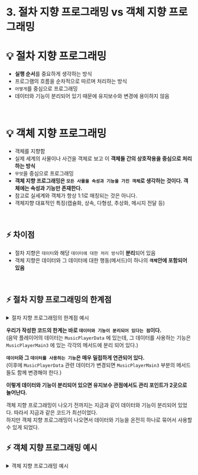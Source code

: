 # 3. 절차 지향 프로그래밍 vs 객체 지향 프로그래밍# 💡 절차 지향 프로그래밍- **실행 순서**를 중요하게 생각하는 방식- 프로그램의 흐름을 순차적으로 따르며 처리하는 방식- `어떻게`를 중심으로 프로그래밍- 데이터와 기능이 분리되어 있기 때문에 유지보수와 변경에 용이하지 않음<br/># 💡 객체 지향 프로그래밍- 객체를 지향함- 실제 세계의 사물이나 사건을 객체로 보고 이 **객체들 간의 상호작용을 중심으로 처리하는 방식**- `무엇`을 중심으로 프로그래밍- **객체 지향 프로그래밍은 `모든 사물을 속성과 기능을 가진 객체`로 생각하는 것이다. 객체에는 속성과 기능만 존재한다.**- 참고로 실세계와 객체가 항상 1:1로 매칭되는 것은 아니다.- 객체지향 대표적인 특징(캡슐화, 상속, 다형성, 추상화, 메시지 전달 등)<br/>## ⚡️ 차이점- 절차 지향은 `데이터`와 해당 `데이터에 대한 처리 방식`이 **분리**되어 있음- 객체 지향은 데이터와 그 데이터에 대한 행동(메서드)이 하나의 **`객체`안에 포함되어 있음**<br/>## ⚡️ 절차 지향 프로그래밍의 한계점<details><summary>절차 지향 프로그래밍의 한계점 예시</summary>```javapackage oop1;public class MusicPlayerData {    int volume = 0;    boolean isOn = false;}``````javapackage oop1;public class MusicPlayerMain3 {    public static void main(String[] args) {        MusicPlayerData data = new MusicPlayerData();        //음악 플레이어 켜기        on(data);        //볼륨 증가        volumeUp(data);        //볼륨 증가        volumeUp(data);        //볼륨 감소        volumeDown(data);        //음악 플레이어 상태        showStatus(data);        //음악 플레이어 끄기        off(data);    }    static void on(MusicPlayerData data) {        data.isOn = true;        System.out.println("음악 플레이어를 시작합니다");    }    static void off(MusicPlayerData data) {        data.isOn = false;        System.out.println("음악 플레이어를 종료합니다");    }    static void volumeUp(MusicPlayerData data) {        data.volume++;        System.out.println("음악 플레이어 볼륨:" + data.volume);    }    static void volumeDown(MusicPlayerData data) {        data.volume--;        System.out.println("음악 플레이어 볼륨:" + data.volume);    }    static void showStatus(MusicPlayerData data) {        System.out.println("음악 플레이어 상태 확인");        if (data.isOn) {            System.out.println("음악 플레이어 ON, 볼륨:" + data.volume);        } else {            System.out.println("음악 플레이어 OFF");        }    }}```</details>**우리가 작성한 코드의 한계는 바로 `데이터와 기능이 분리되어 있다는 점`이다.**   (음악 플레이어의 데이터는 `MusicPlayerData` 에 있는데, 그 데이터를 사용하는 기능은 `MusicPlayerMain3` 에 있는 각각의 메서드에 분리 되어 있다.)**`데이터`와 그 `데이터를 사용하는 기능`은 매우 밀접하게 연관되어 있다.**  (이후에 `MusicPlayerData` 관련 데이터가 변경되면 `MusicPlayerMain3` 부분의 메서드들도 함께 변경해야 한다.)**이렇게 데이터와 기능이 분리되어 있으면 유지보수 관점에서도 관리 포인트가 2곳으로 늘어난다.**객체 지향 프로그래밍이 나오기 전까지는 지금과 같이 데이터와 기능이 분리되어 있었다. 따라서 지금과 같은 코드가 최선이었다.  하지만 객체 지향 프로그래밍이 나오면서 데이터와 기능을 온전히 하나로 묶어서 사용할 수 있게 되었다.## ⚡️ 객체 지향 프로그래밍 예시<details><summary>객체 지향 프로그래밍 예시</summary>```javapackage oop1;public class MusicPlayer {    int volume = 0;    boolean isOn = false;    void on() {        isOn = true;        System.out.println("음악 플레이어를 시작합니다");    }    void off() {        isOn = false;        System.out.println("음악 플레이어를 종료합니다");    }    void volumeUp() {        volume++;        System.out.println("음악 플레이어 볼륨:" + volume);    }    void volumeDown() {        volume--;        System.out.println("음악 플레이어 볼륨:" + volume);    }    void showStatus() {        System.out.println("음악 플레이어 상태 확인");        if (isOn) {            System.out.println("음악 플레이어 ON, 볼륨:" + volume);        } else {            System.out.println("음악 플레이어 OFF");        }    }}``````javapackage oop1;public class MusicPlayerMain4 {    public static void main(String[] args) {        MusicPlayer player = new MusicPlayer();        //음악 플레이어 켜기        player.on();        //볼륨 증가        player.volumeUp();        //볼륨 증가        player.volumeUp();        // 볼륨 감소        player.volumeDown();        // 음악 플레이어 상태        player.showStatus();        // 음악 플레이어 끄기        player.off();    }}```</details>